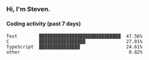 ### Hi, I'm Steven.

#### Coding activity (past 7 days)
```
Text        ▓▓▓▓▓▓▓▓▓▓▓▓▓▓▓▓▓▓▓▓▓▓▓▓▓▓▓▓▓▓  47.56%
C           ▓▓▓▓▓▓▓▓▓▓▓▓▓▓▓▓▓               27.01%
TypeScript  ▓▓▓▓▓▓▓▓▓▓▓▓▓▓▓                 24.61%
other                                        0.82%
```
